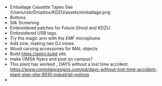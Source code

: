 - Emballage Cassette Tapes See /Users/rob/Dropbox/KDZU/assets/emballage.png
- Buttons
- Silk Screening
- Embroidered patches for Future Ghost and KDZU.
- Embroidered USB tags.
- Try the magic arm with the EMF microphone
- Add zine, making two DJ mixes.
- Wood carving accessories for MAL objects
- Build https://astro.build site.
- make OMSA flyers and post on campus?
- This plant has worked _ DAYS without a lost time accident. https://www.compliancesigns.com/pd/days-without-lost-time-accident-plant-sign-nhe-8510-industrial-notices
- 

